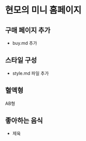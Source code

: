 # 현모의 미니 홈페이지

## 구매 페이지 추가

- buy.md 추가

## 스타일 구성

- style.md 파일 추가

## 혈액형

AB형

## 좋아하는 음식

- 제육
